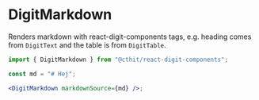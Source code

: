 # DigitMarkdown

Renders markdown with react-digit-components tags, e.g. heading comes from `DigitText` and the table is from `DigitTable`.

```jsx
import { DigitMarkdown } from "@cthit/react-digit-components";

const md = "# Hej";

<DigitMarkdown markdownSource={md} />;
```
